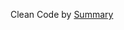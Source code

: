 

Clean Code by 
[Summary](https://gist.github.com/wojteklu/73c6914cc446146b8b533c0988cf8d29)
<!--stackedit_data:
eyJoaXN0b3J5IjpbLTE0Nzc3NDg3NzRdfQ==
-->